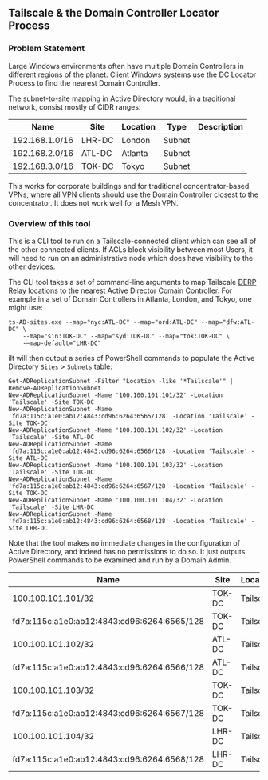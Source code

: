 ## Tailscale & the Domain Controller Locator Process

### Problem Statement
Large Windows environments often have multiple Domain Controllers in different
regions of the planet. Client Windows systems use the DC Locator Process to find
the nearest Domain Controller.

The subnet-to-site mapping in Active Directory would, in a traditional network,
consist mostly of CIDR ranges:

| Name | Site | Location | Type | Description
|------|------|----------|------|------------
|192.168.1.0/16|LHR-DC|London|Subnet|
|192.168.2.0/16|ATL-DC|Atlanta|Subnet|
|192.168.3.0/16|TOK-DC|Tokyo|Subnet|

This works for corporate buildings and for traditional concentrator-based
VPNs, where all VPN clients should use the Domain Controller closest to the
concentrator. It does not work well for a Mesh VPN.

### Overview of this tool
This is a CLI tool to run on a Tailscale-connected client which can see all
of the other connected clients. If ACLs block visibility between most Users,
it will need to run on an administrative node which does have visibility to
the other devices.

The CLI tool takes a set of command-line arguments to map Tailscale
[DERP Relay locations](https://tailscale.com/blog/how-tailscale-works/#encrypted-tcp-relays-derp)
to the nearest Active Director Comain Controller. For example in a
set of Domain Controllers in Atlanta, London, and Tokyo, one might use:
```
ts-AD-sites.exe --map="nyc:ATL-DC" --map="ord:ATL-DC" --map="dfw:ATL-DC" \
    --map="sin:TOK-DC" --map="syd:TOK-DC" --map="tok:TOK-DC" \
    -–map-default="LHR-DC"
```

iIt will then output a series of PowerShell commands to populate the Active
Directory `Sites` > `Subnets` table:
```
Get-ADReplicationSubnet -Filter "Location -like '*Tailscale'" | Remove-ADReplicationSubnet
New-ADReplicationSubnet -Name '100.100.101.101/32' -Location 'Tailscale' -Site TOK-DC
New-ADReplicationSubnet -Name 'fd7a:115c:a1e0:ab12:4843:cd96:6264:6565/128' -Location 'Tailscale' -Site TOK-DC
New-ADReplicationSubnet -Name '100.100.101.102/32' -Location 'Tailscale' -Site ATL-DC
New-ADReplicationSubnet -Name 'fd7a:115c:a1e0:ab12:4843:cd96:6264:6566/128' -Location 'Tailscale' -Site ATL-DC
New-ADReplicationSubnet -Name '100.100.101.103/32' -Location 'Tailscale' -Site TOK-DC
New-ADReplicationSubnet -Name 'fd7a:115c:a1e0:ab12:4843:cd96:6264:6567/128' -Location 'Tailscale' -Site TOK-DC
New-ADReplicationSubnet -Name '100.100.101.104/32' -Location 'Tailscale' -Site LHR-DC
New-ADReplicationSubnet -Name 'fd7a:115c:a1e0:ab12:4843:cd96:6264:6568/128' -Location 'Tailscale' -Site LHR-DC
```

Note that the tool makes no immediate changes in the configuration of Active Directory,
and indeed has no permissions to do so. It just outputs PowerShell commands to be
examined and run by a Domain Admin.

| Name | Site | Location | Type | Description
|------|------|----------|------|------------
|100.100.101.101/32|TOK-DC|Tailscale|Subnet|
|fd7a:115c:a1e0:ab12:4843:cd96:6264:6565/128|TOK-DC|Tailscale|Subnet|
|100.100.101.102/32|ATL-DC|Tailscale|Subnet|
|fd7a:115c:a1e0:ab12:4843:cd96:6264:6566/128|ATL-DC|Tailscale|Subnet|
|100.100.101.103/32|TOK-DC|Tailscale|Subnet|
|fd7a:115c:a1e0:ab12:4843:cd96:6264:6567/128|TOK-DC|Tailscale|Subnet|
|100.100.101.104/32|LHR-DC|Tailscale|Subnet|
|fd7a:115c:a1e0:ab12:4843:cd96:6264:6568/128|LHR-DC|Tailscale|Subnet|
